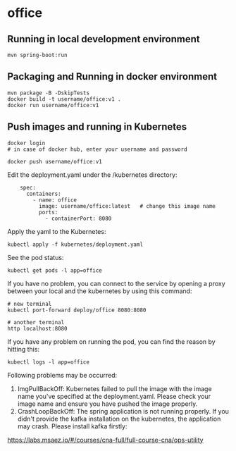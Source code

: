 # office

## Running in local development environment

```
mvn spring-boot:run
```

## Packaging and Running in docker environment

```
mvn package -B -DskipTests
docker build -t username/office:v1 .
docker run username/office:v1
```

## Push images and running in Kubernetes

```
docker login 
# in case of docker hub, enter your username and password

docker push username/office:v1
```

Edit the deployment.yaml under the /kubernetes directory:
```
    spec:
      containers:
        - name: office
          image: username/office:latest   # change this image name
          ports:
            - containerPort: 8080

```

Apply the yaml to the Kubernetes:
```
kubectl apply -f kubernetes/deployment.yaml
```

See the pod status:
```
kubectl get pods -l app=office
```

If you have no problem, you can connect to the service by opening a proxy between your local and the kubernetes by using this command:
```
# new terminal
kubectl port-forward deploy/office 8080:8080

# another terminal
http localhost:8080
```

If you have any problem on running the pod, you can find the reason by hitting this:
```
kubectl logs -l app=office
```

Following problems may be occurred:

1. ImgPullBackOff:  Kubernetes failed to pull the image with the image name you've specified at the deployment.yaml. Please check your image name and ensure you have pushed the image properly.
1. CrashLoopBackOff: The spring application is not running properly. If you didn't provide the kafka installation on the kubernetes, the application may crash. Please install kafka firstly:

https://labs.msaez.io/#/courses/cna-full/full-course-cna/ops-utility

